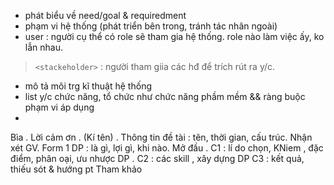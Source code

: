 - phát biểu về need/goal & requiredment
- phạm vi hệ thống (phát triển bên trong, tránh tác nhân ngoài)
- user : người cụ thể có role sẽ tham gia hệ thống. role nào làm việc ấy, ko lẫn nhau. 
> `<stackeholder>` : người tham giia các hđ để trích rút ra y/c.
- mô tả môi trg kĩ thuật hệ thống
- list y/c chức năng, tổ chức như chức năng phầm mềm && ràng buộc phạm vi áp dụng
- 

Bìa . Lời cảm ơn . (Kí tên) . Thông tin đề tài : tên, thời gian, cấu trúc. Nhận xét GV. Form 1 DP : là gì, lợi gì, khi nào. Mở đầu . 
C1 : lí do chọn, KNiem , đặc điểm, phân oại, ưu nhược DP . C2 : các skill , xây dựng DP
C3 : kết quả, thiếu sót & hướng pt
Tham khảo
